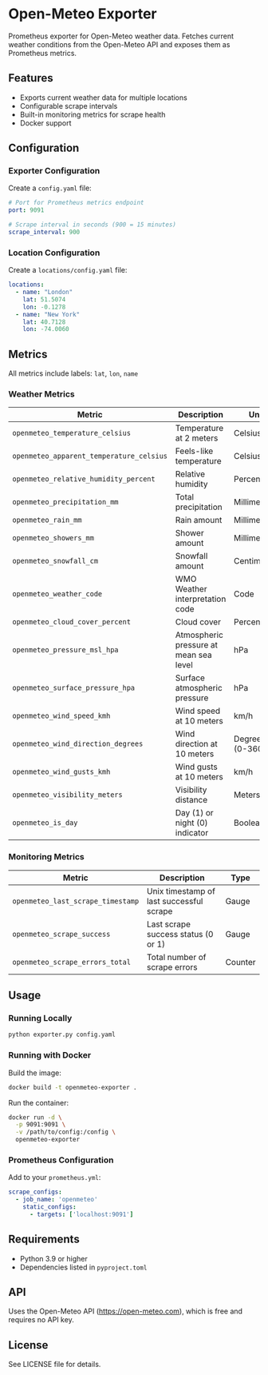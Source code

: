 # Open-Meteo Exporter

Prometheus exporter for Open-Meteo weather data. Fetches current weather conditions from the Open-Meteo API and exposes them as Prometheus metrics.

## Features

- Exports current weather data for multiple locations
- Configurable scrape intervals
- Built-in monitoring metrics for scrape health
- Docker support

## Configuration

### Exporter Configuration

Create a `config.yaml` file:

```yaml
# Port for Prometheus metrics endpoint
port: 9091

# Scrape interval in seconds (900 = 15 minutes)
scrape_interval: 900
```

### Location Configuration

Create a `locations/config.yaml` file:

```yaml
locations:
  - name: "London"
    lat: 51.5074
    lon: -0.1278
  - name: "New York"
    lat: 40.7128
    lon: -74.0060
```

## Metrics

All metrics include labels: `lat`, `lon`, `name`

### Weather Metrics

| Metric | Description | Unit |
|--------|-------------|------|
| `openmeteo_temperature_celsius` | Temperature at 2 meters | Celsius |
| `openmeteo_apparent_temperature_celsius` | Feels-like temperature | Celsius |
| `openmeteo_relative_humidity_percent` | Relative humidity | Percent |
| `openmeteo_precipitation_mm` | Total precipitation | Millimeters |
| `openmeteo_rain_mm` | Rain amount | Millimeters |
| `openmeteo_showers_mm` | Shower amount | Millimeters |
| `openmeteo_snowfall_cm` | Snowfall amount | Centimeters |
| `openmeteo_weather_code` | WMO Weather interpretation code | Code |
| `openmeteo_cloud_cover_percent` | Cloud cover | Percent |
| `openmeteo_pressure_msl_hpa` | Atmospheric pressure at mean sea level | hPa |
| `openmeteo_surface_pressure_hpa` | Surface atmospheric pressure | hPa |
| `openmeteo_wind_speed_kmh` | Wind speed at 10 meters | km/h |
| `openmeteo_wind_direction_degrees` | Wind direction at 10 meters | Degrees (0-360) |
| `openmeteo_wind_gusts_kmh` | Wind gusts at 10 meters | km/h |
| `openmeteo_visibility_meters` | Visibility distance | Meters |
| `openmeteo_is_day` | Day (1) or night (0) indicator | Boolean |

### Monitoring Metrics

| Metric | Description | Type |
|--------|-------------|------|
| `openmeteo_last_scrape_timestamp` | Unix timestamp of last successful scrape | Gauge |
| `openmeteo_scrape_success` | Last scrape success status (0 or 1) | Gauge |
| `openmeteo_scrape_errors_total` | Total number of scrape errors | Counter |

## Usage

### Running Locally

```bash
python exporter.py config.yaml
```

### Running with Docker

Build the image:

```bash
docker build -t openmeteo-exporter .
```

Run the container:

```bash
docker run -d \
  -p 9091:9091 \
  -v /path/to/config:/config \
  openmeteo-exporter
```

### Prometheus Configuration

Add to your `prometheus.yml`:

```yaml
scrape_configs:
  - job_name: 'openmeteo'
    static_configs:
      - targets: ['localhost:9091']
```

## Requirements

- Python 3.9 or higher
- Dependencies listed in `pyproject.toml`

## API

Uses the Open-Meteo API (https://open-meteo.com), which is free and requires no API key.

## License

See LICENSE file for details.
